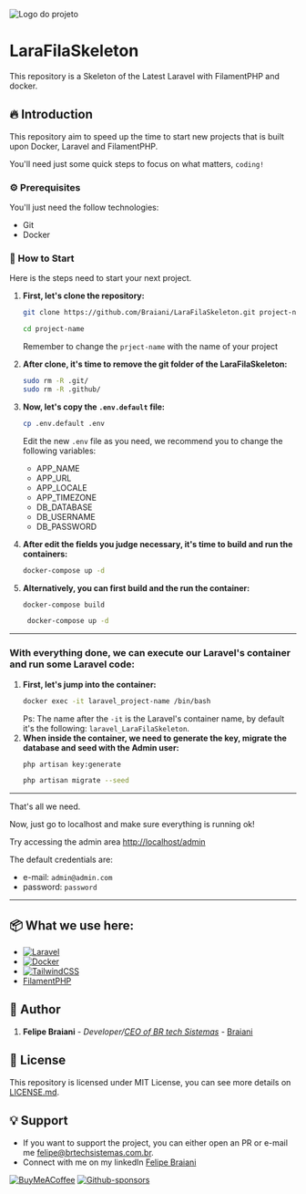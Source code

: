 
![Logo do projeto](https://i.imgur.com/pUTXM4h.png)

# LaraFilaSkeleton

This repository is a Skeleton of the Latest Laravel with FilamentPHP and docker.

## 🔥 Introduction

This repository aim to speed up the time to start new projects that is built upon Docker, Laravel and FilamentPHP.

You'll need just some quick steps to focus on what matters, `coding!` 

### ⚙️ Prerequisites

You'll just need the follow technologies:

- Git
- Docker


### 🔨 How to Start

Here is the steps need to start your next project.

1. **First, let's clone the repository:**
    ```bash
    git clone https://github.com/Braiani/LaraFilaSkeleton.git project-name
    ```
    ```bash
    cd project-name
    ```
    Remember to change the `prject-name` with the name of your project
2. **After clone, it's time to remove the git folder of the LaraFilaSkeleton:**

    ```bash
    sudo rm -R .git/
    sudo rm -R .github/
    ```
3. **Now, let's copy the `.env.default` file:**

    ```bash
    cp .env.default .env
    ```
    Edit the new `.env` file as you need, we recommend you to change the following variables:
    * APP_NAME
    * APP_URL
    * APP_LOCALE
    * APP_TIMEZONE
    * DB_DATABASE
    * DB_USERNAME
    * DB_PASSWORD

4. **After edit the fields you judge necessary, it's time to build and run the containers:**
    ```bash
    docker-compose up -d
    ```
5. **Alternatively, you can first build and the run the container:** 
    ```bash
    docker-compose build
    ```
   ```bash
    docker-compose up -d
    ```
****

### With everything done, we can execute our Laravel's container and run some Laravel code:

1. **First, let's jump into the container:**
    ```bash
    docker exec -it laravel_project-name /bin/bash
    ```
    Ps: The name after the `-it` is the Laravel's container name, by default it's the following: `laravel_LaraFilaSkeleton`.
2. **When inside the container, we need to generate the key, migrate the database and seed with the Admin user:**
    ```bash
    php artisan key:generate
    ``` 
    ```bash
    php artisan migrate --seed
    ``` 
****

That's all we need.

Now, just go to localhost and make sure everything is running ok!

Try accessing the admin area [http://localhost/admin](http://localhost/admin)

The default credentials are:

- e-mail: `admin@admin.com`
- password: `password`

****

## 📦 What we use here:

* [![Laravel](https://img.shields.io/badge/laravel-%23FF2D20.svg?style=for-the-badge&logo=laravel&logoColor=white)](https://laravel.com/)
* [![Docker](https://img.shields.io/badge/docker-%230db7ed.svg?style=for-the-badge&logo=docker&logoColor=white)](https://www.docker.com/)
* [![TailwindCSS](https://img.shields.io/badge/tailwindcss-%2338B2AC.svg?style=for-the-badge&logo=tailwind-css&logoColor=white)](https://tailwindcss.com/)
* [FilamentPHP](https://filamentphp.com/)

## 👷 Author

1. **Felipe Braiani** - *Developer/[CEO of BR tech Sistemas](https://brtechsistemas.com.br/)* - [Braiani](https://github.com/Braiani)

## 📄 License

This repository is licensed under MIT License, you can see more details on [LICENSE.md](https://github.com/link_da_licenca).


## 💡 Support

* If you want to support the project, you can either open an PR or e-mail me [felipe@brtechsistemas.com.br](mailto:felipe@brtechsistemas.com.br).
* Connect with me on my linkedIn [Felipe Braiani](https://www.linkedin.com/in/felipe-gustavo-braiani-santos/)

[![BuyMeACoffee](https://img.shields.io/badge/Buy%20Me%20a%20Coffee-ffdd00?style=for-the-badge&logo=buy-me-a-coffee&logoColor=black)](https://www.buymeacoffee.com/felipebraiani)
[![Github-sponsors](https://img.shields.io/badge/sponsor-30363D?style=for-the-badge&logo=GitHub-Sponsors&logoColor=#EA4AAA)](https://github.com/sponsors/Braiani)